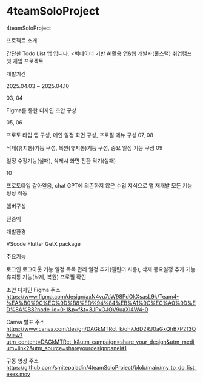 # 4teamSoloProject
4teamSoloProject

프로젝트 소개

간단한 Todo List 앱 입니다.
<빅데이터 기반 AI활용 앱&웹 개발자(풀스택) 취업캠프 첫 개임 프로젝트





개발기간


2025.04.03 ~ 2025.04.10

03, 04


Figma를 통한 디자인 초안 구상


05, 06


프로토 타입 앱 구성, 메인 일정 화면 구성, 프로필 메뉴 구성
07, 08


삭제(휴지통)기능 구성, 복원(휴지통)기능 구성, 중요 일정 기능 구성
09


일정 수정기능(실패), 삭제시 화면 전환 막기(실패)


10


프로토타입 갈아엎음, chat GPT에 의존하지 않은 수업 지식으로 앱 재개발
모든 기능 정상 작동






멤버구성


전종익






개발환경


VScode
Flutter
GetX package






주요기능


로그인 로그아웃 기능
일정 목록 관리
일정 추가(캘린더 사용), 삭제
중요일정 추가 기능
휴지통 기능(삭제, 복원)
프로필 확인




초안 디자인 Figma 주소
https://www.figma.com/design/axN4vu7cW98PdOkXsasL9k/Team4-%EA%B0%9C%EC%9D%B8%ED%94%84%EB%A1%9C%EC%A0%9D%ED%8A%B8?node-id=0-1&p=f&t=3JPxOJOV9uaXi4W4-0



Canva 발표 주소
https://www.canva.com/design/DAGkMTRct_k/oh7JdD2RJ0aGxQhB7P213Q/view?utm_content=DAGkMTRct_k&utm_campaign=share_your_design&utm_medium=link2&utm_source=shareyourdesignpanel#1



구동 영상 주소
https://github.com/smitepaladin/4teamSoloProject/blob/main/my_to_do_list_exex.mov
